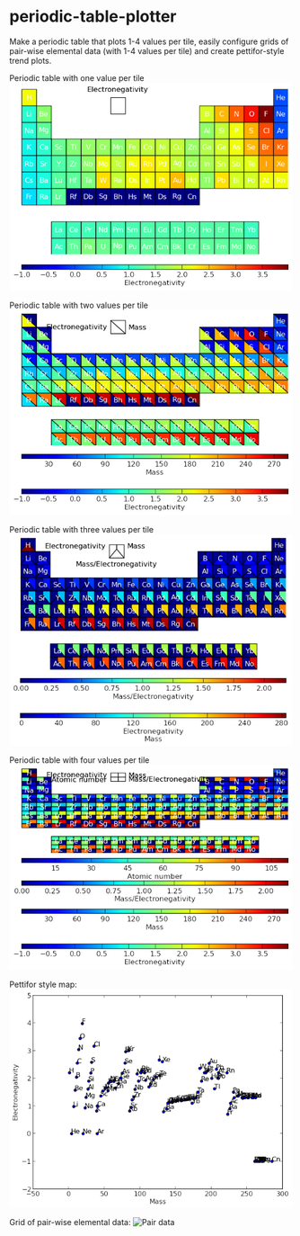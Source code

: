 periodic-table-plotter
======================

Make a periodic table that plots 1-4 values per tile, easily configure grids 
of pair-wise elemental data (with 1-4 values per tile) and create 
pettifor-style trend plots.

Periodic table with one value per tile
![Single value colormap](ptplotter/examples/uni.png)

Periodic table with two values per tile
![Double value colormap](ptplotter/examples/bi.png)

Periodic table with three values per tile
![Triple value colormap](ptplotter/examples/tri.png)

Periodic table with four values per tile
![Quadrupel value colormap](ptplotter/examples/quad.png)

Pettifor style map:
![Pettifor map](ptplotter/examples/pettifor.png)

Grid of pair-wise elemental data:
![Pair data](ptplotter/examples/grid.png')
